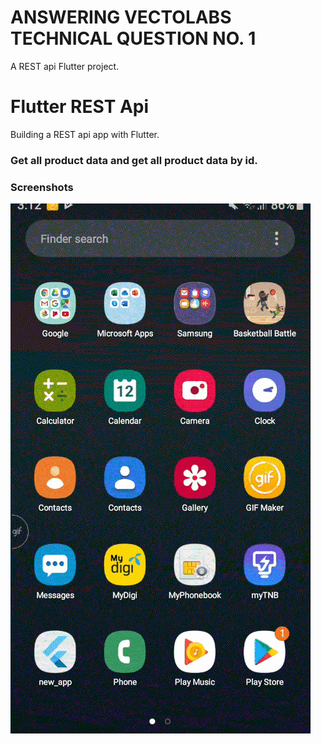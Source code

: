 # ANSWERING VECTOLABS TECHNICAL QUESTION NO. 1

A REST api Flutter project.

# Flutter REST Api

Building a REST api app with Flutter.

### Get all product data and get all product data by id.

### Screenshots

<img src="gifeditor_20191012_031448-min.gif" /> 

